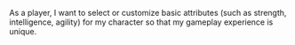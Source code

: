 As a player, I want to select or customize basic attributes (such as strength, intelligence, agility) for my character so that my gameplay experience is unique.
